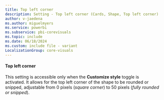 ```yaml
---
title: Top left corner
description: Setting - Top left corner (Cards, Shape, Top left corner)
author: v-jaedena
ms.author: miguelmyers
ms.service: powerbi
ms.subservice: pbi-corevisuals
ms.topic: include
ms.date: 06/18/2024
ms.custom: include file - variant
LocalizationGroup: core-visuals
---
```

#### Top left corner

This setting is accessible only when the **Customize style** toggle is activated. It allows for the top left corner of the shape to be rounded or snipped, adjustable from 0 pixels (*square corner*) to 50 pixels (*fully rounded or snipped*).
